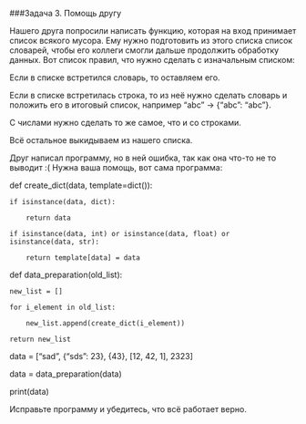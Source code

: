 ###Задача 3. Помощь другу

Нашего друга попросили написать функцию, которая на вход принимает список всякого мусора. Ему нужно подготовить из этого списка список словарей, чтобы его коллеги смогли дальше продолжить обработку данных. Вот список правил, что нужно сделать с изначальным списком:

Если в списке встретился словарь, то оставляем его.

Если в списке встретилась строка, то из неё нужно сделать словарь и положить его в итоговый список, например  “abc” → {“abc”: “abc”}.

С числами нужно сделать то же самое, что и со строками.

Всё остальное выкидываем из нашего списка.



Друг написал программу, но в ней ошибка, так как она что-то не то выводит :( Нужна ваша помощь, вот сама программа:



def create_dict(data, template=dict()):

    if isinstance(data, dict):

        return data

    if isinstance(data, int) or isinstance(data, float) or isinstance(data, str):

        return template[data] = data



def data_preparation(old_list):

    new_list = []

    for i_element in old_list:

        new_list.append(create_dict(i_element))

    return new_list



data = [“sad”, {“sds”: 23}, {43}, [12, 42, 1], 2323]

data = data_preparation(data)

print(data)



Исправьте программу и убедитесь, что всё работает верно.